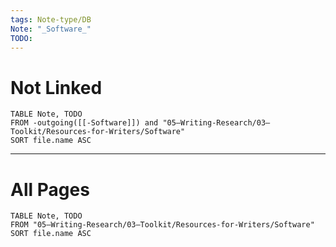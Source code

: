 ```yaml
---
tags: Note-type/DB
Note: "_Software_"
TODO: 
---
```

# Not Linked

```dataview
TABLE Note, TODO
FROM -outgoing([[-Software]]) and "05–Writing-Research/03–Toolkit/Resources-for-Writers/Software"
SORT file.name ASC
```

***
# All Pages

```dataview
TABLE Note, TODO
FROM "05–Writing-Research/03–Toolkit/Resources-for-Writers/Software"
SORT file.name ASC
```
